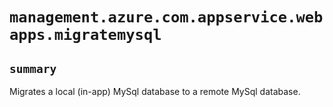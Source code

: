 # `management.azure.com.appservice.webapps.migratemysql`

## `summary`
Migrates a local (in-app) MySql database to a remote MySql database.



